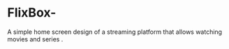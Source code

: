 # FlixBox-
A simple home screen design of a streaming platform that allows watching movies and series .
